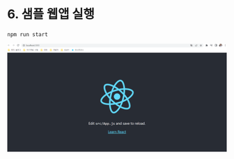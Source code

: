 # 6. 샘플 웹앱 실행



`npm run start`



![image-20220622113148613](6.%20%EC%83%98%ED%94%8C%20%EC%9B%B9%EC%95%B1%20%EC%8B%A4%ED%96%89.assets/image-20220622113148613.png)